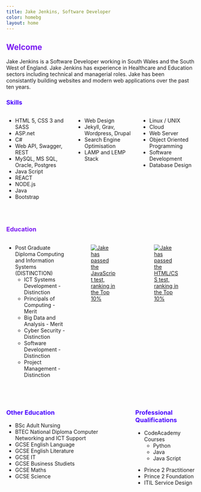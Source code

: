 ```yaml
---
title: Jake Jenkins, Software Developer
color: homebg
layout: home
---
```


<div class="content">

<h2 class="title is-2" style="color: #7918F2;">Welcome</h2>
<p>
Jake Jenkins is a Software Developer working in South Wales and the South West of England. Jake Jenkins has experience in Healthcare and Education sectors including technical and managerial roles. Jake has been consistantly building websites and modern web applications over the past ten years. 
</p>

<h3 class="subtitle is-3" style="color: #4801FF;">Skills</h3>
<div class="columns">
  <div class="column">
    <ul>
<li>HTML 5, CSS 3 and SASS</li>
<li>ASP.net</li>
<li>C#</li>
<li>Web API, Swagger, REST</li>
<li>MySQL, MS SQL, Oracle, Postgres</li>
<li>Java Script</li>
<li>REACT</li>
<li>NODE.js</li>
<li>Java</li>
<li>Bootstrap</li>
</ul>
  </div>
  <div class="column">
    <ul>
<li>Web Design</li>
<li>Jekyll, Grav, Wordpress, Drupal</li>
<li>Search Engine Optimisation</li>
<li>LAMP and LEMP Stack</li>
</ul>
  </div>
  <div class="column">
<ul>
<li>Linux / UNIX</li>
<li>Cloud</li>
<li>Web Server</li>
<li>Object Oriented Programming</li>
<li>Software Development</li>
<li>Database Design</li>
</ul>
  </div>
</div>
<p>&nbsp;</p>

<h3 class="subtitle is-3" style="color: #7918F2;">Education</h3>
<div class="columns">
  <div class="column">
    <ul>
<li>Post Graduate Diploma Computing and Information Systems (DISTINCTION)
<ul>
<li>ICT Systems Development - Distinction</li>
<li>Principals of Computing - Merit</li>
<li>Big Data and Analysis - Merit</li>
<li>Cyber Security - Distinction</li>
<li>Software Development - Distinction</li>
<li>Project Management - Distinction</li>
</ul></li>
</ul>
  </div>
  <div class="column">
     <div class="columns">
 <div class="column">
      <figure class="image">
<a href="https://www.testdome.com/cert/8a81666124a54bc49a7af8d38b118aaf">
<img src="https://jjnx.b-cdn.net/tdc_javascript.PNG" alt="Jake has passed the JavaScript test, ranking in the Top 10% "></a>
    </figure>
    </div>
 <div class="column">
      <figure class="image">
    <a href="https://www.testdome.com/cert/db957d43b99c49dca1f84c69cb6f8519">
<img src="https://jjnx.b-cdn.net/tdc_html.PNG" alt="Jake has passed the HTML/CSS test, ranking in the Top 10% "></a>
    </figure>
    </div>
</div>
  </div>
</div>

<p>&nbsp;</p>
<div class="columns">
  <div class="column">
<h3 class="subtitle is-3" style="color: #4801FF;">Other Education</h3>
<ul>
<li>BSc Adult Nursing</li>
<li>BTEC National Diploma Computer Networking and ICT Support</li>
<li>GCSE English Language</li>
<li>GCSE English Literature</li>
<li>GCSE IT</li>
<li>GCSE Business Studiets</li>
<li>GCSE Maths</li>
<li>GCSE Science</li>
</ul>
  </div>
  <div class="column">
<h3 class="subtitle is-3" style="color: #4801FF;">Professional Qualifications</h3>
<ul>
<li>CodeAcademy Courses
<ul>
<li>Python</li>
<li>Java</li>
<li>Java Script</li>
</ul>
</li>
</ul>
<ul>
<li>Prince 2 Practitioner</li>
<li>Prince 2 Foundation</li>
<li>ITIL Service Design</li>
</ul>
  </div>
</div>

</div>
<p>&nbsp;</p>
